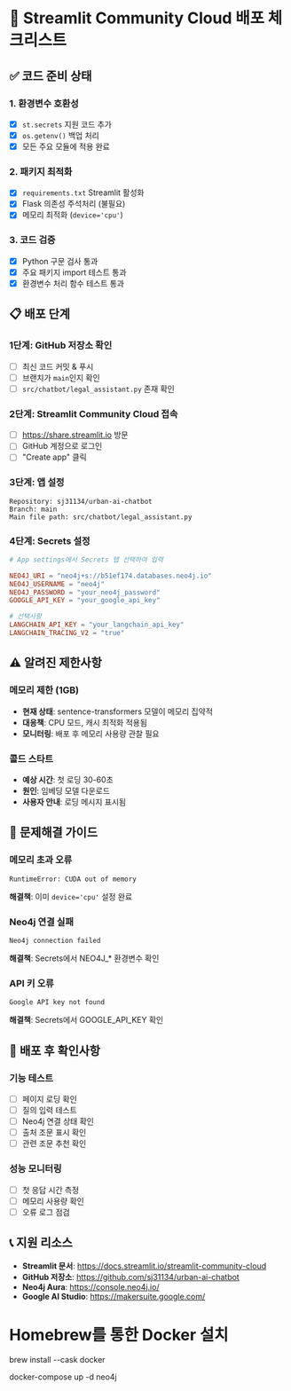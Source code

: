 # 🚀 Streamlit Community Cloud 배포 체크리스트

## ✅ 코드 준비 상태

### 1. 환경변수 호환성
- [x] `st.secrets` 지원 코드 추가
- [x] `os.getenv()` 백업 처리
- [x] 모든 주요 모듈에 적용 완료

### 2. 패키지 최적화
- [x] `requirements.txt` Streamlit 활성화
- [x] Flask 의존성 주석처리 (불필요)
- [x] 메모리 최적화 (`device='cpu'`)

### 3. 코드 검증
- [x] Python 구문 검사 통과
- [x] 주요 패키지 import 테스트 통과
- [x] 환경변수 처리 함수 테스트 통과

## 📋 배포 단계

### 1단계: GitHub 저장소 확인
- [ ] 최신 코드 커밋 & 푸시
- [ ] 브랜치가 `main`인지 확인
- [ ] `src/chatbot/legal_assistant.py` 존재 확인

### 2단계: Streamlit Community Cloud 접속
- [ ] https://share.streamlit.io 방문
- [ ] GitHub 계정으로 로그인
- [ ] "Create app" 클릭

### 3단계: 앱 설정
```
Repository: sj31134/urban-ai-chatbot
Branch: main
Main file path: src/chatbot/legal_assistant.py
```

### 4단계: Secrets 설정
```toml
# App settings에서 Secrets 탭 선택하여 입력

NEO4J_URI = "neo4j+s://b51ef174.databases.neo4j.io"
NEO4J_USERNAME = "neo4j"
NEO4J_PASSWORD = "your_neo4j_password"
GOOGLE_API_KEY = "your_google_api_key"

# 선택사항
LANGCHAIN_API_KEY = "your_langchain_api_key"
LANGCHAIN_TRACING_V2 = "true"
```

## ⚠️ 알려진 제한사항

### 메모리 제한 (1GB)
- **현재 상태**: sentence-transformers 모델이 메모리 집약적
- **대응책**: CPU 모드, 캐시 최적화 적용됨
- **모니터링**: 배포 후 메모리 사용량 관찰 필요

### 콜드 스타트
- **예상 시간**: 첫 로딩 30-60초
- **원인**: 임베딩 모델 다운로드
- **사용자 안내**: 로딩 메시지 표시됨

## 🔧 문제해결 가이드

### 메모리 초과 오류
```
RuntimeError: CUDA out of memory
```
**해결책**: 이미 `device='cpu'` 설정 완료

### Neo4j 연결 실패
```
Neo4j connection failed
```
**해결책**: Secrets에서 NEO4J_* 환경변수 확인

### API 키 오류
```
Google API key not found
```
**해결책**: Secrets에서 GOOGLE_API_KEY 확인

## 🚀 배포 후 확인사항

### 기능 테스트
- [ ] 페이지 로딩 확인
- [ ] 질의 입력 테스트
- [ ] Neo4j 연결 상태 확인
- [ ] 출처 조문 표시 확인
- [ ] 관련 조문 추천 확인

### 성능 모니터링
- [ ] 첫 응답 시간 측정
- [ ] 메모리 사용량 확인
- [ ] 오류 로그 점검

## 📞 지원 리소스

- **Streamlit 문서**: https://docs.streamlit.io/streamlit-community-cloud
- **GitHub 저장소**: https://github.com/sj31134/urban-ai-chatbot
- **Neo4j Aura**: https://console.neo4j.io/
- **Google AI Studio**: https://makersuite.google.com/ 

# Homebrew를 통한 Docker 설치
brew install --cask docker 

docker-compose up -d neo4j 